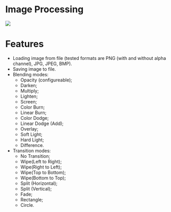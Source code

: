 <h1>Image Processing</h1>

<img src="https://i.imgur.com/CZ9vTjW.png" />

# Features
- Loading image from file (tested formats are PNG (with and without alpha channel), JPG, JPEG, BMP).
- Saving image to file.
- Blending modes:
  - Opacity (configureable);
  - Darken;
  - Multiply;
  - Lighten;
  - Screen;
  - Color Burn;
  - Linear Burn;
  - Color Dodge;
  - Linear Dodge (Add);
  - Overlay;
  - Soft Light;
  - Hard Light;
  - Difference.
- Transition modes:
  - No Transition;
  - Wipe(Left to Right);
  - Wipe(Right to Left);
  - Wipe(Top to Bottom);
  - Wipe(Bottom to Top);
  - Split (Horizontal);
  - Split (Vertical);
  - Fade;
  - Rectangle;
  - Circle.